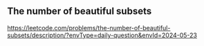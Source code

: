 ## The number of beautiful subsets
https://leetcode.com/problems/the-number-of-beautiful-subsets/description/?envType=daily-question&envId=2024-05-23
